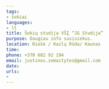 ```yaml
---
tags:
- šokiai
languages:
- lt
title: Šokių studija VŠĮ “JG Studija”
purpose: Daugiau info susisiekus.
location: Riešė / Kazlų Rūda/ Kaunas
time: 
phone: +370 682 92 194
email: justinos.zemaitytes@gmail.com
date: 
urls:
- 
---
```

